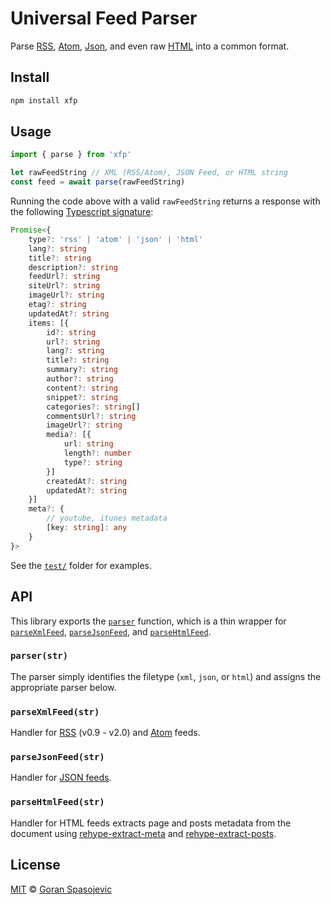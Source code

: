 # Universal Feed Parser

Parse [RSS](#parseXmlFeedstr), [Atom](#parseXmlFeedstr), [Json](#parseJsonFeedstr), and even raw [HTML](#parseHtmlFeedstr) into a common format.

## Install

```sh
npm install xfp
```

## Usage

```js
import { parse } from 'xfp'

let rawFeedString // XML (RSS/Atom), JSON Feed, or HTML string
const feed = await parse(rawFeedString)
```

Running the code above with a valid `rawFeedString` returns a response with the following [Typescript signature][types]:

```ts
Promise<{
	type?: 'rss' | 'atom' | 'json' | 'html'
	lang?: string
	title?: string
	description?: string
	feedUrl?: string
	siteUrl?: string
	imageUrl?: string
	etag?: string
	updatedAt?: string
	items: [{
		id?: string
		url?: string
		lang?: string
		title?: string
		summary?: string
		author?: string
		content?: string
		snippet?: string
		categories?: string[]
		commentsUrl?: string
		imageUrl?: string
		media?: [{
			url: string
			length?: number
			type?: string
		}]
		createdAt?: string
		updatedAt?: string
	}]
	meta?: {
		// youtube, itunes metadata
		[key: string]: any
	}
}>
```

See the [`test/`](test/) folder for examples.

## API

This library exports the [`parser`](#parser) function, which is a thin wrapper for [`parseXmlFeed`](#parseXmlFeedstr), [`parseJsonFeed`](#parseJsonFeedstr), and [`parseHtmlFeed`](#parseHtmlFeedstr).

### `parser(str)`

The parser simply identifies the filetype (`xml`, `json`, or `html`) and assigns the appropriate parser below.

### `parseXmlFeed(str)`

Handler for [RSS][rss] (v0.9 - v2.0) and [Atom][atom] feeds.

### `parseJsonFeed(str)`

Handler for [JSON feeds][json].

### `parseHtmlFeed(str)`

Handler for HTML feeds extracts page and posts metadata from the document using [rehype-extract-meta][rehype-meta] and [rehype-extract-posts][rehype-posts].

## License

[MIT][license] © [Goran Spasojevic][author]



<!-- Definitions -->

[types]: ./types.d.ts
[json]: https://www.jsonfeed.org/version/1/
[rss]: https://validator.w3.org/feed/docs/rss2.html
[atom]: https://validator.w3.org/feed/docs/atom.html
[rehype-meta]: https://github.com/gorango/rehype-extract-meta
[rehype-posts]: https://github.com/gorango/rehype-extract-posts
[license]: license
[author]: https://github.com/gorango
